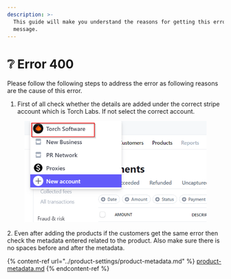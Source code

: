 ```yaml
---
description: >-
  This guide will make you understand the reasons for getting this error
  message.
---
```


# ❔ Error 400

Please follow the following steps to address the error as following reasons are the cause of this error.

1. First of all check whether the details are added under the correct stripe account which is Torch Labs. If not select the correct account.

<figure><img src="../.gitbook/assets/3 (11).png" alt=""><figcaption></figcaption></figure>

2\. Even after adding the products if the customers get the same error then check the metadata entered related to the product. Also make sure there is no spaces before and after the metadata.

{% content-ref url="../product-settings/product-metadata.md" %}
[product-metadata.md](../product-settings/product-metadata.md)
{% endcontent-ref %}






